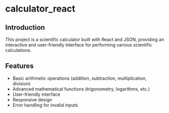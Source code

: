 # calculator_react
## Introduction

This project is a scientific calculator built with React and JSON, providing an interactive and user-friendly interface for performing various scientific calculations.

## Features

- Basic arithmetic operations (addition, subtraction, multiplication, division)
- Advanced mathematical functions (trigonometry, logarithms, etc.)
- User-friendly interface
- Responsive design
- Error handling for invalid inputs
